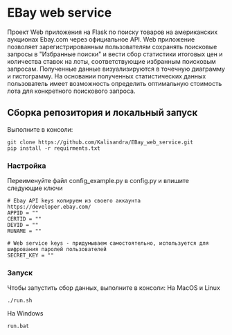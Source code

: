 # EBay web service
Проект Web приложения на Flask по поиску товаров на американских аукционах Ebay.com
через официальное API.
Web приложение позволяет зарегистрированным пользователям сохранять поисковые запросы
в "Избранные поиски" и вести сбор статистики итоговых цен и количества ставок на лоты,
соответствующие избранным поисковым запросам.
Полученные данные визуализируются в точечную диаграмму и гистограмму.
На основании полученных статистических данных пользователь имеет возможность
определить оптимальную стоимость лота для конкретного поискового запроса.


## Сборка репозитория и локальный запуск
Выполните в консоли:
```
git clone https://github.com/Kalisandra/EBay_web_service.git
pip install -r requirments.txt
```


### Настройка
Переименуйте файл config_example.py в config.py и впишите следующие ключи
```
# Ebay API keys копируем из своего аккаунта https://developer.ebay.com/
APPID = ""
CERTID = ""
DEVID = ""
RUNAME = ""

# Web service keys - придумываем самостоятельно, используется для шифрования паролей пользователей
SECRET_KEY = ""
```

### Запуск
Чтобы запустить сбор данных, выполните в консоли:
На MacOS и Linux
```
./run.sh
```
На Windows
```
run.bat
```

